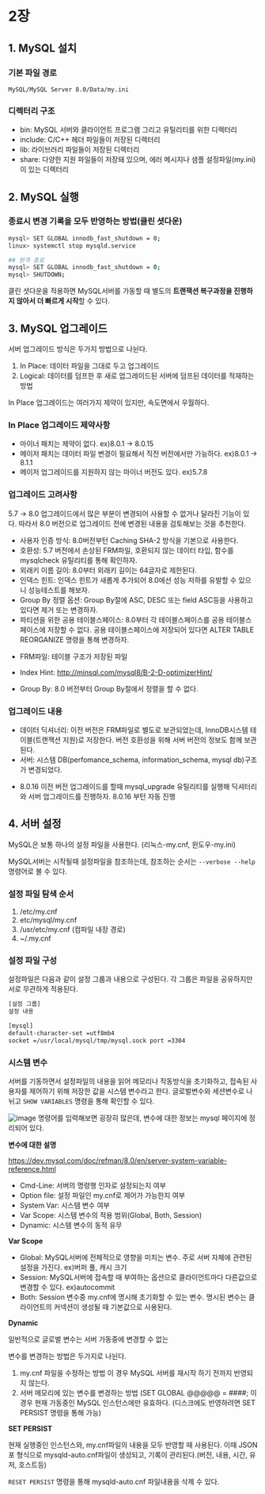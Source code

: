 # 2장

## 1. MySQL 설치

### 기본 파일 경로

`MySQL/MySQL Server 8.0/Data/my.ini`

### 디렉터리 구조

- bin: MySQL 서버와 클라이언트 프로그램 그리고 유틸리티를 위한 디렉터리
- include: C/C++ 헤더 파일들이 저장된 디렉터리
- lib: 라이브러리 파일들이 저장된 디렉터리
- share: 다양한 지원 파일들이 저장돼 있으며, 에러 메시지나 샘플 설정파일(my.ini)이 있는 디렉터리

## 2. MySQL 실행

### 종료시 변경 기록을 모두 반영하는 방법(클린 셧다운)

```bash
mysql> SET GLOBAL innodb_fast_shutdown = 0;
linux> systemctl stop mysqld.service

## 원격 종료
mysql> SET GLOBAL innodb_fast_shutdown = 0;
mysql> SHUTDOWN;

```

클린 셧다운을 적용하면 MySQL서버를 가동할 때 별도의 **트랜잭션 복구과정을 진행하지 않아서 더 빠르게 시작**할 수 있다.

## 3. MySQL 업그레이드

서버 업그레이드 방식은 두가지 방법으로 나뉜다.

1. In Place: 데이터 파일을 그대로 두고 업그레이드
2. Logical: 데이터를 덤프한 후 새로 업그레이드된 서버에 덤프된 데이터를 적재하는 방법

In Place 업그레이드는 여러가지 제약이 있지만, 속도면에서 우월하다.

### In Place 업그레이드 제약사항

- 마이너 패치는 제약이 없다. ex)8.0.1 → 8.0.15
- 메이저 패치는 데이터 파일 변경이 필요해서 직전 버전에서만 가능하다. ex)8.0.1 → 8.1.1
- 메이저 업그레이드를 지원하지 않는 마이너 버전도 있다. ex)5.7.8

### 업그레이드 고려사항

5.7 → 8.0 업그레이드에서 많은 부분이 변경되어 사용할 수 없거나 달라진 기능이 있다.
따라서 8.0 버전으로 업그레이드 전에 변경된 내용을 검토해보는 것을 추천한다.

- 사용자 인증 방식: 8.0버전부턴 Caching SHA-2 방식을 기본으로 사용한다.
- 호환성: 5.7 버전에서 손상된 FRM파일, 호환되지 않는 데이터 타입, 함수를 mysqlcheck 유틸리티를 통해 확인하자.
- 외래키 이름 길이: 8.0부터 외래키 길이는 64글자로 제한된다.
- 인덱스 힌트: 인덱스 힌트가 새롭게 추가되어 8.0에선 성능 저하를 유발할 수 있으니 성능테스트를 해보자.
- Group By 정렬 옵션: Group By절에 ASC, DESC 또는 field ASC등을 사용하고 있다면 제거 또는 변경하자.
- 파티션을 위한 공용 테이블스페이스: 8.0부터 각 테이블스페이스를 공용 테이블스페이스에 저장할 수 없다. 공용 테이블스페이스에 저장되어 있다면 ALTER TABLE REORGANIZE 명령을 통해 변경하자.

* FRM파일: 테이블 구조가 저장된 파일

* Index Hint: http://minsql.com/mysql8/B-2-D-optimizerHint/

* Group By: 8.0 버전부터 Group By절에서 정렬을 할 수 없다.

### 업그레이드 내용

- 데이터 딕셔너리: 
이전 버전은 FRM파일로 별도로 보관되었는데, InnoDB시스템 테이블(트랜잭션 지원)로 저장한다.
버전 호환성을 위해 서버 버전의 정보도 함께 보관된다.
- 서버: 시스템 DB(perfomance_schema, information_schema, mysql db)구조가 변경되었다.

* 8.0.16 이전 버전 업그레이드를 할때 mysql_upgrade 유틸리티를 실행해 딕셔터리와 서버 업그레이드를 진행하자. 8.0.16 부턴 자동 진행

## 4. 서버 설정

MySQL은 보통 하나의 설정 파일을 사용한다. (리눅스-my.cnf, 윈도우-my.ini)

MySQL서버는 시작될때 설정파일을 참조하는데, 참조하는 순서는 `--verbose --help`명령어로 볼 수 있다.

### 설정 파일 탐색 순서

1. /etc/my.cnf
2. etc/mysql/my.cnf 
3. /usr/etc/my.cnf (컴파일 내장 경로)
4. ~/.my.cnf

### 설정 파일 구성

설정파일은 다음과 같이 설정 그룹과 내용으로 구성된다. 각 그룹은 파일을 공유하지만 서로 무관하게 적용된다.

```bash
[설정 그룹]
설정 내용

[mysql]
default-character-set =utf8mb4
socket =/usr/local/mysql/tmp/mysql.sock port =3304
```

### 시스템 변수

서버를 기동하면서 설정파일의 내용을 읽어 메모리나 작동방식을 초기화하고, 접속된 사용자를 제어하기 위해 저장한 값을 시스템 변수라고 한다. 글로벌변수와 세션변수로 나뉘고 `SHOW VARIABLES` 명령을 통해 확인할 수 있다.

![image](https://github.com/Deep-Dive-Study/real-my-sql/assets/85796588/ee100130-33db-414a-a34b-a7ed11b135c0)
명령어를 입력해보면 굉장히 많은데, 변수에 대한 정보는 mysql 페이지에 정리되어 있다.

**변수에 대한 설명**

https://dev.mysql.com/doc/refman/8.0/en/server-system-variable-reference.html

- Cmd-Line: 서버의 명령행 인자로 설정되는지 여부
- Option file: 설정 파일인 my.cnf로 제어가 가능한지 여부
- System Var: 시스템 변수 여부
- Var Scope: 시스템 변수의 적용 범위(Global, Both, Session)
- Dynamic: 시스템 변수의 동적 유무

**Var Scope**

- Global: 
MySQL서버에 전체적으로 영향을 미치는 변수.
주로 서버 자체에 관련된 설정을 가진다. ex)버퍼 풀, 캐시 크기
- Session:
MySQL서버에 접속할 때 부여하는 옵션으로 클라이언트마다 다른값으로 변경할 수 있다. ex)autocommit
- Both:
Session 변수중 my.cnf에 명시해 초기화할 수 있는 변수.
명시된 변수는 클라이언트의 커넥션이 생성될 때 기본값으로 사용된다.

**Dynamic**

일반적으로 글로벌 변수는 서버 가동중에 변경할 수 없는 

변수를 변경하는 방법은 두가지로 나뉜다.

1. my.cnf 파일을 수정하는 방법
이 경우 MySQL 서버를 재시작 하기 전까지 반영되지 않는다.
2. 서버 메모리에 있는 변수를 변경하는 방법 (SET GLOBAL @@@@@ = ####;
이 경우 현재 가동중인 MySQL 인스턴스에만 유효하다. (디스크에도 반영하려면 SET PERSIST 명령을 통해 가능)

**SET PERSIST**

현재 실행중인 인스턴스와, my.cnf파일의 내용을 모두 반영할 때 사용된다. 이때 JSON포 형식으로 mysqld-auto.cnf파일이 생성되고, 기록이 관리된다.(버전, 내용, 시간, 유저, 호스트등)

`RESET PERSIST` 명령을 통해 mysqld-auto.cnf 파일내용을 삭제 수 있다.

